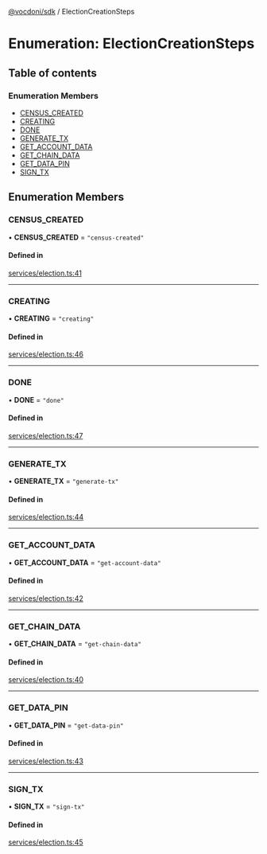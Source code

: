 [@vocdoni/sdk](/sdk) / ElectionCreationSteps

# Enumeration: ElectionCreationSteps

## Table of contents

### Enumeration Members

- [CENSUS\_CREATED](ElectionCreationSteps.md#census_created)
- [CREATING](ElectionCreationSteps#creating)
- [DONE](ElectionCreationSteps#done)
- [GENERATE\_TX](ElectionCreationSteps.md#generate_tx)
- [GET\_ACCOUNT\_DATA](ElectionCreationSteps.md#get_account_data)
- [GET\_CHAIN\_DATA](ElectionCreationSteps.md#get_chain_data)
- [GET\_DATA\_PIN](ElectionCreationSteps.md#get_data_pin)
- [SIGN\_TX](ElectionCreationSteps.md#sign_tx)

## Enumeration Members

### CENSUS\_CREATED

• **CENSUS\_CREATED** = ``"census-created"``

#### Defined in

[services/election.ts:41](https://github.com/vocdoni/vocdoni-sdk/blob/66360b95227306027699be0e80826ca7975027a0/src/services/election.ts#L41)

___

### CREATING

• **CREATING** = ``"creating"``

#### Defined in

[services/election.ts:46](https://github.com/vocdoni/vocdoni-sdk/blob/66360b95227306027699be0e80826ca7975027a0/src/services/election.ts#L46)

___

### DONE

• **DONE** = ``"done"``

#### Defined in

[services/election.ts:47](https://github.com/vocdoni/vocdoni-sdk/blob/66360b95227306027699be0e80826ca7975027a0/src/services/election.ts#L47)

___

### GENERATE\_TX

• **GENERATE\_TX** = ``"generate-tx"``

#### Defined in

[services/election.ts:44](https://github.com/vocdoni/vocdoni-sdk/blob/66360b95227306027699be0e80826ca7975027a0/src/services/election.ts#L44)

___

### GET\_ACCOUNT\_DATA

• **GET\_ACCOUNT\_DATA** = ``"get-account-data"``

#### Defined in

[services/election.ts:42](https://github.com/vocdoni/vocdoni-sdk/blob/66360b95227306027699be0e80826ca7975027a0/src/services/election.ts#L42)

___

### GET\_CHAIN\_DATA

• **GET\_CHAIN\_DATA** = ``"get-chain-data"``

#### Defined in

[services/election.ts:40](https://github.com/vocdoni/vocdoni-sdk/blob/66360b95227306027699be0e80826ca7975027a0/src/services/election.ts#L40)

___

### GET\_DATA\_PIN

• **GET\_DATA\_PIN** = ``"get-data-pin"``

#### Defined in

[services/election.ts:43](https://github.com/vocdoni/vocdoni-sdk/blob/66360b95227306027699be0e80826ca7975027a0/src/services/election.ts#L43)

___

### SIGN\_TX

• **SIGN\_TX** = ``"sign-tx"``

#### Defined in

[services/election.ts:45](https://github.com/vocdoni/vocdoni-sdk/blob/66360b95227306027699be0e80826ca7975027a0/src/services/election.ts#L45)
